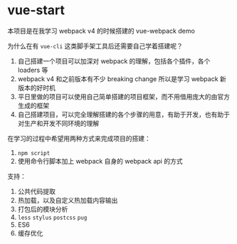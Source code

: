 # vue-start

本项目是在我学习 webpack v4 的时候搭建的 vue-webpack demo

为什么在有 `vue-cli` 这类脚手架工具后还需要自己学着搭建呢？

1. 自己搭建一个项目可以加深对 webpack 的理解，包括各个插件，各个 loaders 等
2. webpack v4 和之前版本有不少 breaking change 所以是学习 webpack 新版本的好时机
3. 平日里做的项目可以使用自己简单搭建的项目框架，而不用借用庞大的由官方生成的框架
4. 自己搭建项目，可以完全理解搭建的各个步骤的用意，有助于开发，也有助于对生产和开发不同环境的理解

在学习的过程中希望用两种方式来完成项目的搭建：
1. `npm script`
2. 使用命令行脚本加上 webpack 自身的 webpack api 的方式

支持：
1. 公共代码提取
2. 热加载，以及自定义热加载内容输出
3. 打包后的模块分析
4. `less` `stylus` `postcss` `pug`
5. ES6
6. 缓存优化
